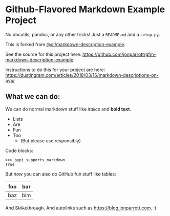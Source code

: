 # Github-Flavored Markdown Example Project

No docutils, pandoc, or any other tricks! Just a `README.md` and a `setup.py`.

This is forked from [@di/markdown-description-example](https://github.com/di/markdown-description-example).

See the source for this project here: https://github.com/jonparrott/gfm-markdown-description-example.

Instructions to do this for your project are here: https://dustingram.com/articles/2018/03/16/markdown-descriptions-on-pypi

## What we can do:

We can do normal markdown stuff like *italics* and **bold text**.

* Lists
* Are
* Fun
* Too
  * (But please use responsibly)

Code blocks:

```
>>> pypi_supports_markdown
True
```

But *now* you can also do GitHub fun stuff like tables:

| foo | bar |
| --- | --- |
| baz | bim |

And ~~Strikethrough~~. And autolinks such as https://blog.jonparrott.com. :)

